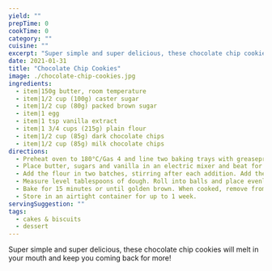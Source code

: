 ```yaml
---
yield: ""
prepTime: 0
cookTime: 0
category: ""
cuisine: ""
excerpt: "Super simple and super delicious, these chocolate chip cookies will melt in your mouth and keep you coming back for more!"
date: 2021-01-31
title: "Chocolate Chip Cookies"
image: ./chocolate-chip-cookies.jpg
ingredients:
  - item|150g butter, room temperature
  - item|1/2 cup (100g) caster sugar
  - item|1/2 cup (80g) packed brown sugar
  - item|1 egg
  - item|1 tsp vanilla extract
  - item|1 3/4 cups (215g) plain flour
  - item|1/2 cup (85g) dark chocolate chips
  - item|1/2 cup (85g) milk chocolate chips
directions:
  - Preheat oven to 180°C/Gas 4 and line two baking trays with greaseproof paper.
  - Place butter, sugars and vanilla in an electric mixer and beat for 1-2 minutes until smooth and well combined. Add egg and whisk until combined.
  - Add the flour in two batches, stirring after each addition. Add the dark and milk choc chips and mix thoroughly.
  - Measure level tablespoons of dough. Roll into balls and place evenly spaced on prepared trays. Press down slightly on each ball.
  - Bake for 15 minutes or until golden brown. When cooked, remove from the oven and transfer to a wire rack to cool.
  - Store in an airtight container for up to 1 week.
servingSuggestion: ""
tags:
  - cakes & biscuits
  - dessert
---
```


Super simple and super delicious, these chocolate chip cookies will melt in your mouth and keep you coming back for more!

[//]: # "Source: The Baker's Kitchen, p. 80"
[//]: # "Makes 15 serves, prep 20 min, cook 15 min"
